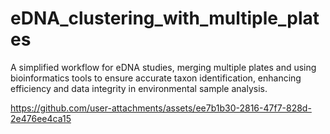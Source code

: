 # eDNA_clustering_with_multiple_plates
A simplified workflow for eDNA studies, merging multiple plates and using bioinformatics tools to ensure accurate taxon identification, enhancing efficiency and data integrity in environmental sample analysis.

https://github.com/user-attachments/assets/ee7b1b30-2816-47f7-828d-2e476ee4ca15
